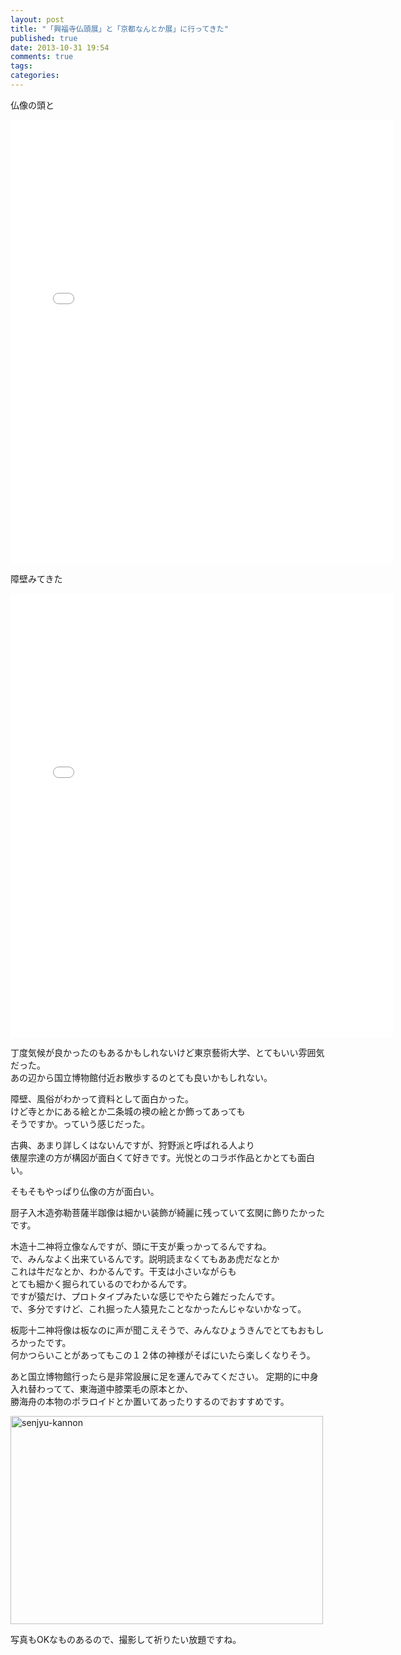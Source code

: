 ```yaml
---
layout: post
title: "「興福寺仏頭展」と「京都なんとか展」に行ってきた"
published: true
date: 2013-10-31 19:54
comments: true
tags: 
categories: 
---
```


仏像の頭と  
  
<iframe src="//instagram.com/p/f9V8yipqko/embed/" width="612" height="710" frameborder="0" scrolling="no" allowtransparency="true"></iframe>
  

障壁みてきた
  
<iframe src="//instagram.com/p/f9gLuaJqg3/embed/" width="612" height="710" frameborder="0" scrolling="no" allowtransparency="true"></iframe>  
  
丁度気候が良かったのもあるかもしれないけど東京藝術大学、とてもいい雰囲気だった。  
あの辺から国立博物館付近お散歩するのとても良いかもしれない。  
  
障壁、風俗がわかって資料として面白かった。  
けど寺とかにある絵とか二条城の襖の絵とか飾ってあっても  
そうですか。っていう感じだった。  
  
古典、あまり詳しくはないんですが、狩野派と呼ばれる人より  
俵屋宗達の方が構図が面白くて好きです。光悦とのコラボ作品とかとても面白い。  
  
  
そもそもやっぱり仏像の方が面白い。  
  
厨子入木造弥勒菩薩半跏像は細かい装飾が綺麗に残っていて玄関に飾りたかったです。  
  
木造十二神将立像なんですが、頭に干支が乗っかってるんですね。  
で、みんなよく出来ているんです。説明読まなくてもああ虎だなとか  
これは牛だなとか、わかるんです。干支は小さいながらも  
とても細かく掘られているのでわかるんです。  
ですが猿だけ、プロトタイプみたいな感じでやたら雑だったんです。  
で、多分ですけど、これ掘った人猿見たことなかったんじゃないかなって。  
  
板彫十二神将像は板なのに声が聞こえそうで、みんなひょうきんでとてもおもしろかったです。  
何かつらいことがあってもこの１２体の神様がそばにいたら楽しくなりそう。  
  
あと国立博物館行ったら是非常設展に足を運んでみてください。
定期的に中身入れ替わってて、東海道中膝栗毛の原本とか、  
勝海舟の本物のポラロイドとか置いてあったりするのでおすすめです。  
  
<a href="http://www.flickr.com/photos/kenjiskywalker/10531836216/" title="senjyu-kannon by kenjiskywalker, on Flickr"><img src="http://farm6.staticflickr.com/5514/10531836216_8b0b1aee9c.jpg" width="500" height="333" alt="senjyu-kannon"></a>  
  
写真もOKなものあるので、撮影して祈りたい放題ですね。

  
